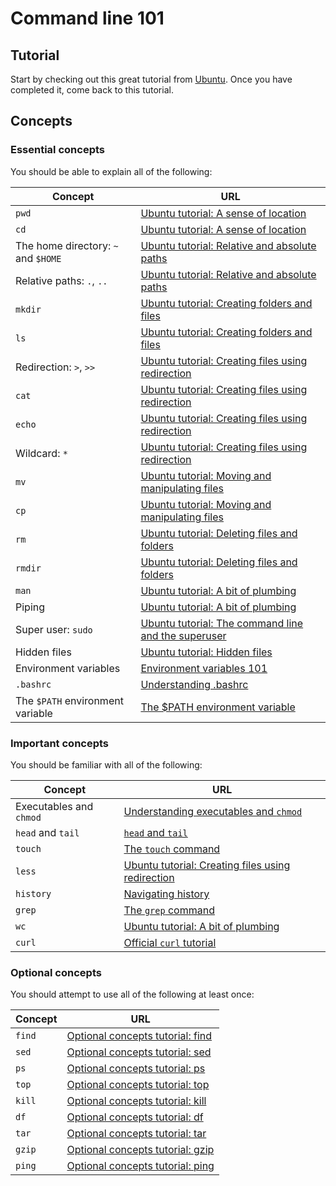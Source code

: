 # Command line 101

## Tutorial

Start by checking out this great tutorial from
[Ubuntu](https://ubuntu.com/tutorials/command-line-for-beginners). Once you have
completed it, come back to this tutorial.

## Concepts

### Essential concepts

You should be able to explain all of the following:

| Concept                             | URL                                                                                                                                                 |
| ----------------------------------- | --------------------------------------------------------------------------------------------------------------------------------------------------- |
| `pwd`                               | [Ubuntu tutorial: A sense of location](https://ubuntu.com/tutorials/command-line-for-beginners#a-sense-of-location)                                 |
| `cd`                                | [Ubuntu tutorial: A sense of location](https://ubuntu.com/tutorials/command-line-for-beginners#4-creating-folders-and-files)                        |
| The home directory: `~` and `$HOME` | [Ubuntu tutorial: Relative and absolute paths](https://ubuntu.com/tutorials/command-line-for-beginners#relative-and-absolute-paths)                 |
| Relative paths: `.`, `..`           | [Ubuntu tutorial: Relative and absolute paths](https://ubuntu.com/tutorials/command-line-for-beginners#relative-and-absolute-paths)                 |
| `mkdir`                             | [Ubuntu tutorial: Creating folders and files](https://ubuntu.com/tutorials/command-line-for-beginners#4-creating-folders-and-files)                 |
| `ls`                                | [Ubuntu tutorial: Creating folders and files](https://ubuntu.com/tutorials/command-line-for-beginners#4-creating-folders-and-files)                 |
| Redirection: `>`, `>>`              | [Ubuntu tutorial: Creating files using redirection](https://ubuntu.com/tutorials/command-line-for-beginners#creating-files-using-redirection)       |
| `cat`                               | [Ubuntu tutorial: Creating files using redirection](https://ubuntu.com/tutorials/command-line-for-beginners#creating-files-using-redirection)       |
| `echo`                              | [Ubuntu tutorial: Creating files using redirection](https://ubuntu.com/tutorials/command-line-for-beginners#creating-files-using-redirection)       |
| Wildcard: `*`                       | [Ubuntu tutorial: Creating files using redirection](https://ubuntu.com/tutorials/command-line-for-beginners#creating-files-using-redirection)       |
| `mv`                                | [Ubuntu tutorial: Moving and manipulating files](https://ubuntu.com/tutorials/command-line-for-beginners#5-moving-and-manipulating-files)           |
| `cp`                                | [Ubuntu tutorial: Moving and manipulating files](https://ubuntu.com/tutorials/command-line-for-beginners#5-moving-and-manipulating-files)           |
| `rm`                                | [Ubuntu tutorial: Deleting files and folders](https://ubuntu.com/tutorials/command-line-for-beginners#deleting-files-and-folders)                   |
| `rmdir`                             | [Ubuntu tutorial: Deleting files and folders](https://ubuntu.com/tutorials/command-line-for-beginners#deleting-files-and-folders)                   |
| `man`                               | [Ubuntu tutorial: A bit of plumbing](https://ubuntu.com/tutorials/command-line-for-beginners#6-a-bit-of-plumbing)                                   |
| Piping                              | [Ubuntu tutorial: A bit of plumbing](https://ubuntu.com/tutorials/command-line-for-beginners#6-a-bit-of-plumbing)                                   |
| Super user: `sudo`                  | [Ubuntu tutorial: The command line and the superuser](https://ubuntu.com/tutorials/command-line-for-beginners#7-the-command-line-and-the-superuser) |
| Hidden files                        | [Ubuntu tutorial: Hidden files](https://ubuntu.com/tutorials/command-line-for-beginners#8-hidden-files)                                             |
| Environment variables               | [Environment variables 101](./env-var.md)                                                                                                           |
| `.bashrc`                           | [Understanding .bashrc](./bashrc.md)                                                                                                                |
| The `$PATH` environment variable    | [The $PATH environment variable](./path.md)                                                                                                         |

### Important concepts

You should be familiar with all of the following:

| Concept                 | URL                                                                                                                                           |
| ----------------------- | --------------------------------------------------------------------------------------------------------------------------------------------- |
| Executables and `chmod` | [Understanding executables and `chmod`](./executables.md)                                                                                     |
| `head` and `tail`       | [`head` and `tail`](./head-and-tail.md)                                                                                                       |
| `touch`                 | [The `touch` command](./touch.md)                                                                                                             |
| `less`                  | [Ubuntu tutorial: Creating files using redirection](https://ubuntu.com/tutorials/command-line-for-beginners#creating-files-using-redirection) |
| `history`               | [Navigating history](./history.md)                                                                                                            |
| `grep`                  | [The `grep` command](./grep.md)                                                                                                               |
| `wc`                    | [Ubuntu tutorial: A bit of plumbing](https://ubuntu.com/tutorials/command-line-for-beginners#6-a-bit-of-plumbing)                             |
| `curl`                  | [Official `curl` tutorial](https://curl.se/docs/tutorial.html)                                                                                |

### Optional concepts

You should attempt to use all of the following at least once:

| Concept | URL                                                             |
| ------- | --------------------------------------------------------------- |
| `find`  | [Optional concepts tutorial: find](./optional-concepts.md#find) |
| `sed`   | [Optional concepts tutorial: sed](./optional-concepts.md#sed)   |
| `ps`    | [Optional concepts tutorial: ps](./optional-concepts.md#ps)     |
| `top`   | [Optional concepts tutorial: top](./optional-concepts.md#top)   |
| `kill`  | [Optional concepts tutorial: kill](./optional-concepts.md#kill) |
| `df`    | [Optional concepts tutorial: df](./optional-concepts.md#df)     |
| `tar`   | [Optional concepts tutorial: tar](./optional-concepts.md#tar)   |
| `gzip`  | [Optional concepts tutorial: gzip](./optional-concepts.md#gzip) |
| `ping`  | [Optional concepts tutorial: ping](./optional-concepts.md#ping) |
